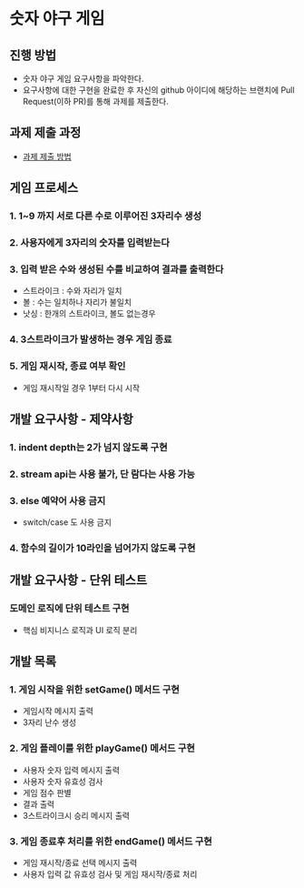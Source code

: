 # 숫자 야구 게임
## 진행 방법
* 숫자 야구 게임 요구사항을 파악한다.
* 요구사항에 대한 구현을 완료한 후 자신의 github 아이디에 해당하는 브랜치에 Pull Request(이하 PR)를 통해 과제를 제출한다.

## 과제 제출 과정
* [과제 제출 방법](https://github.com/next-step/nextstep-docs/tree/master/precourse)

## 게임 프로세스
  ### 1. 1~9 까지 서로 다른 수로 이루어진 3자리수 생성
  ### 2. 사용자에게 3자리의 숫자를 입력받는다
  ### 3. 입력 받은 수와 생성된 수를 비교하여 결과를 출력한다
   * 스트라이크 : 수와 자리가 일치
   * 볼 : 수는 일치하나 자리가 불일치
   * 낫싱 : 한개의 스트라이크, 볼도 없는경우
  ### 4. 3스트라이크가 발생하는 경우 게임 종료
  ### 5. 게임 재시작, 종료 여부 확인
   * 게임 재시작일 경우 1부터 다시 시작

## 개발 요구사항 - 제약사항
  ### 1. indent depth는 2가 넘지 않도록 구현
  ### 2. stream api는 사용 불가, 단 람다는 사용 가능
  ### 3. else 예약어 사용 금지
   * switch/case 도 사용 금지
  ### 4. 함수의 길이가 10라인을 넘어가지 않도록 구현
  
## 개발 요구사항 - 단위 테스트
  ### 도메인 로직에 단위 테스트 구현
   * 핵심 비지니스 로직과 UI 로직 분리

## 개발 목록
  ### 1. 게임 시작을 위한  setGame() 메서드 구현
   * 게임시작 메시지 출력
   * 3자리 난수 생성
      
  ### 2. 게임 플레이를 위한 playGame() 메서드 구현
   * 사용자 숫자 입력 메시지 출력
   * 사용자 숫자 유효성 검사
   * 게임 점수 판별
   * 결과 출력
   * 3스트라이크시 승리 메시지 출력

  ### 3. 게임 종료후 처리를 위한 endGame() 메서드 구현
   * 게임 재시작/종료 선택 메시지 출력
   * 사용자 입력 값 유효성 검사 및 게임 재시작/종료 처리
      
  
